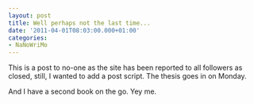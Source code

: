 ```yaml
---
layout: post
title: Well perhaps not the last time...
date: '2011-04-01T08:03:00.000+01:00'
categories:
- NaNoWriMo
---
```


This is a post to no-one as the site has been reported to all followers as closed, still, I wanted to add a post script. The thesis goes in on Monday.

And I have a second book on the go. Yey me.
